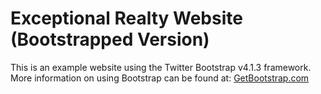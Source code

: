 # Exceptional Realty Website (Bootstrapped Version)

This is an example website using the Twitter Bootstrap v4.1.3 framework.
More information on using Bootstrap can be found at: [GetBootstrap.com](http://getbootstrap.com)
